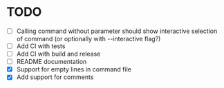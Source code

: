 # TODO

- [ ] Calling command without parameter should show interactive selection of command (or optionally with --interactive flag?)
- [ ] Add CI with tests
- [ ] Add CI with build and release
- [ ] README documentation
- [x] Support for empty lines in command file
- [x] Add support for comments